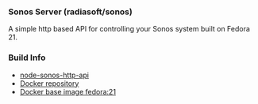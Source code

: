 ### Sonos Server (radiasoft/sonos)

A simple http based API for controlling your Sonos system built on Fedora 21.

### Build Info

* [node-sonos-http-api](https://github.com/jishi/node-sonos-http-api)
* [Docker repository](https://hub.docker.com/r/radiasoft/sonos)
* [Docker base image fedora:21](https://hub.docker.com/_/fedora/)
